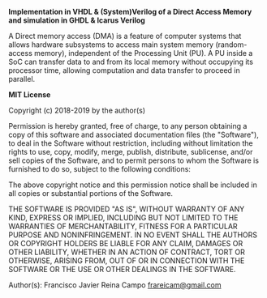 **Implementation in VHDL & (System)Verilog of a Direct Access Memory and simulation in GHDL & Icarus Verilog**

A Direct memory access (DMA) is a feature of computer systems that allows hardware subsystems to access main system memory (random-access memory), independent of the Processing Unit (PU). A PU inside a SoC can transfer data to and from its local memory without occupying its processor time, allowing computation and data transfer to proceed in parallel.


**MIT License**

Copyright (c) 2018-2019 by the author(s)

Permission is hereby granted, free of charge, to any person obtaining a copy
of this software and associated documentation files (the "Software"), to deal
in the Software without restriction, including without limitation the rights
to use, copy, modify, merge, publish, distribute, sublicense, and/or sell
copies of the Software, and to permit persons to whom the Software is
furnished to do so, subject to the following conditions:

The above copyright notice and this permission notice shall be included in
all copies or substantial portions of the Software.

THE SOFTWARE IS PROVIDED "AS IS", WITHOUT WARRANTY OF ANY KIND, EXPRESS OR
IMPLIED, INCLUDING BUT NOT LIMITED TO THE WARRANTIES OF MERCHANTABILITY,
FITNESS FOR A PARTICULAR PURPOSE AND NONINFRINGEMENT. IN NO EVENT SHALL THE
AUTHORS OR COPYRIGHT HOLDERS BE LIABLE FOR ANY CLAIM, DAMAGES OR OTHER
LIABILITY, WHETHER IN AN ACTION OF CONTRACT, TORT OR OTHERWISE, ARISING FROM,
OUT OF OR IN CONNECTION WITH THE SOFTWARE OR THE USE OR OTHER DEALINGS IN
THE SOFTWARE.

Author(s):
  Francisco Javier Reina Campo <frareicam@gmail.com>
